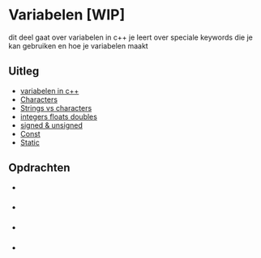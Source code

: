

# Variabelen [WIP]
dit deel gaat over variabelen in c++ je leert over speciale keywords die je kan gebruiken en hoe je variabelen maakt 


## Uitleg
- [variabelen in c++](variabelen_in_cpp/readme.md)
- [Characters](characters/readme.md)
- [Strings vs characters](strings_and_characters/readme.md)
- [integers floats doubles](integers_floats_doubles/readme.md)
- [signed & unsigned](signed_and_unsigned/readme.md)
- [Const](const/readme.md)
- [Static](static/readme.md) 

## Opdrachten
- []()
- ###
- ###
- ###